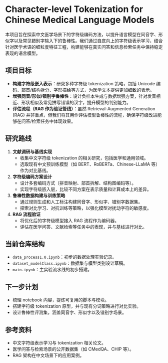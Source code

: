 # Character-level Tokenization for Chinese Medical Language Models

本项目旨在探索中文医学场景下的字符级编码方法，以提升语言模型在同音字、形似字以及常见错别字输入下的鲁棒性。我们通过自底向上的字符级表示学习，结合针对医学术语的细粒度特征工程，构建能够在真实问答和信息检索任务中保持稳定表现的语言模型。

## 项目目标
- **构建字符级嵌入表示**：研究多种字符级 tokenization 策略，包括 Unicode 编码、部首/结构拆分、字形描绘等方式，为医学文本提供更加细致的表示。
- **增强同音/形似/错别字鲁棒性**：设计负样本生成与数据增强方案，针对发音相近、形状相似及常见拼写错误的汉字，提升模型的判别能力。
- **评估流程（RAG 作为验证管线）**：虽然 Retrieval-Augmented Generation (RAG) 并非重点，但我们将其用作评估模型鲁棒性的流程，确保字符级改进能够在问答/检索任务中体现效果。

## 研究路线
1. **文献调研与基线实现**
   - 收集中文字符级 tokenization 的相关研究，包括医学和通用领域。
   - 选取现有中文预训练模型（如 BERT、RoBERTa、Chinese-LLaMA 等）作为对比基线。
2. **字符级编码方案设计**
   - 设计多套编码方式（拼音映射、部首拆解、结构图编码等）。
   - 实现字符级嵌入层，比较不同方案在表示质量和计算成本上的差异。
3. **鲁棒性数据构建与训练策略**
   - 通过规则生成和人工标注构建同音字、形似字、错别字数据集。
   - 探索对比学习、对抗训练等策略，以强化模型对扰动字符的敏感度。
4. **RAG 流程验证**
   - 将优化后的字符级模型接入 RAG 流程作为编码器。
   - 评估在医学问答、文献检索等任务中的表现，并与基线进行对比。

## 当前仓库结构
- `data_process1.0.ipynb`：初步的数据处理实验记录。
- `dataset_modelClass.ipynb`：数据集与模型类别设计草稿。
- `main.ipynb`：主实验流水线的初步搭建。

## 下一步计划
- 梳理 notebook 内容，提炼可复用的脚本与模块。
- 搭建字符级 tokenization 原型，并与现有分词策略进行对比实验。
- 设计鲁棒性评测集，涵盖同音字、形似字以及错别字场景。

## 参考资料
- 中文字符级表示学习与 tokenization 相关论文。
- 医学问答与检索场景的公开数据集（如 CMedQA、CHIP 等）。
- RAG 架构在中文场景下的应用案例。
